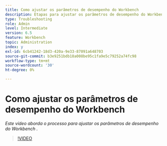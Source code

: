 ```yaml
---
title: Como ajustar os parâmetros de desempenho do Workbench
description: Etapas para ajustar os parâmetros de desempenho do Workbench
type: Troubleshooting
role: Admin
level: Intermediate
version: 6.5
feature: Workbench
topic: Administration
index: y
exl-id: 6cb41242-18d3-420a-9e33-87091a648703
source-git-commit: b3e9251bdb18a008be95c1fa9e5c79252a74fc98
workflow-type: tm+mt
source-wordcount: '30'
ht-degree: 0%

---
```


# Como ajustar os parâmetros de desempenho do Workbench

*Este vídeo aborda o processo para ajustar os parâmetros de desempenho do Workbench .*

>[!VIDEO](https://video.tv.adobe.com/v/335511?quality=12&learn=on)
